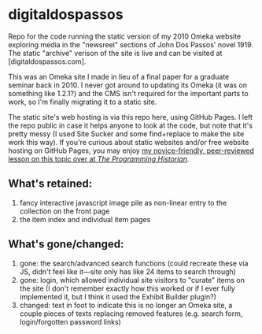 # digitaldospassos
Repo for the code running the static version of my 2010 Omeka website exploring media in the "newsreel" sections of John Dos Passos' novel 1919. The static "archive" verison of the site is live and can be visited at [digitaldospassos.com].

This was an Omeka site I made in lieu of a final paper for a graduate seminar back in 2010. I never got around to updating its Omeka (it was on something like 1.2.1?) and the CMS isn't required for the important parts to work, so I'm finally migrating it to a static site.

The static site's web hosting is via this repo here, using GitHub Pages. I left the repo public in case it helps anyone to look at the code, but note that it's pretty messy (I used Site Sucker and some find+replace to make the site work this way). If you're curious about static websites and/or free website hosting on GitHub Pages, you may enjoy [my novice-friendly, peer-reviewed lesson on this topic over at *The Programming Historian*](programminghistorian.org/lessons/building-static-sites-with-jekyll-github-pages).

## What's retained:  
1. fancy interactive javascript image pile as non-linear entry to the collection on the front page  
2. the item index and individual item pages

## What's gone/changed:  
1. gone: the search/advanced search functions (could recreate these via JS, didn't feel like it—site only has like 24 items to search through)  
2. gone: login, which allowed individual site visitors to "curate" items on the site (I don't remember exactly how this worked or if I ever fully implemented it, but I think it used the Exhibit Builder plugin?)  
3. changed: text in foot to indicate this is no longer an Omeka site, a couple pieces of texts replacing removed features (e.g. search form, login/forgotten password links)

